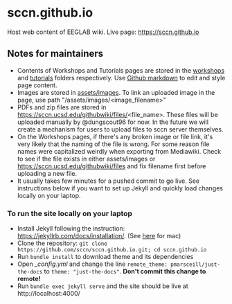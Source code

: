 # sccn.github.io
Host web content of EEGLAB wiki.
Live page: https://sccn.github.io

## Notes for maintainers
* Contents of Workshops and Tutorials pages are stored in the [workshops](https://github.com/sccn/sccn.github.io/tree/master/workshops) and [tutorials](https://github.com/sccn/sccn.github.io/tree/master/tutorials) folders respectively. Use [Github markdown](https://guides.github.com/features/mastering-markdown) to edit and style page content.
* Images are stored in [assets/images](https://github.com/sccn/sccn.github.io/tree/master/assets/images). To link an uploaded image in the page, use path "/assets/images/<image_filename>"
* PDFs and zip files are stored in https://sccn.ucsd.edu/githubwiki/files/<file_name>. These files will be uploaded manually by @dungscout96 for now. In the future we will create a mechanism for users to upload files to sccn server themselves.
* On the Workshops pages, if there's any broken image or file link, it's very likely that the naming of the file is wrong. For some reason file names were capitalized weirdly when exporting from Mediawiki. Check to see if the file exists in either assets/images or https://sccn.ucsd.edu/githubwiki/files and fix filename first before uploading a new file.
* It usually takes few minutes for a pushed commit to go live. See instructions below if you want to set up Jekyll and quickly load changes locally on your laptop.

### To run the site locally on your laptop
* Install Jekyll following the instruction: https://jekyllrb.com/docs/installation/. (See [here](https://jekyllrb.com/docs/installation/macos/) for mac)
* Clone the repository: ``git clone https://github.com/sccn/sccn.github.io.git; cd sccn.github.io``
* Run ``bundle install`` to download theme and its dependencies
* Open *_config.yml* and change the line ``remote_theme: pmarsceill/just-the-docs`` to ``theme: "just-the-docs"``. **Don't commit this change to remote!**
* Run ``bundle exec jekyll serve`` and the site should be live at http://localhost:4000/
